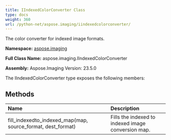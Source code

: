 ```yaml
---
title: IIndexedColorConverter Class
type: docs
weight: 360
url: /python-net/aspose.imaging/iindexedcolorconverter/
---
```


The color converter for indexed image formats.

**Namespace:** [aspose.imaging](/imaging/python-net/aspose.imaging/)

**Full Class Name:** aspose.imaging.IIndexedColorConverter

**Assembly:**  Aspose.Imaging Version: 23.5.0

The IIndexedColorConverter type exposes the following members:
## **Methods**
|**Name**|**Description**|
| :- | :- |
|fill_indexedto_indexed_map(map, source_format, dest_format)|Fills the indexed to indexed image conversion map.|
